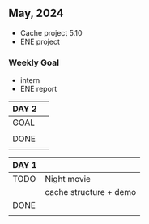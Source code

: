## May, 2024
- Cache project 5.10
- ENE project 

### Weekly Goal
- intern
- ENE report



|DAY 2||
|-|-|
| GOAL ||
|      ||
| DONE ||
|      ||




<!-- 
|DAY n||
|-|-|
| GOAL ||
|      ||
| DONE ||
|      ||
 -->

<!-- line 30-->
<!--
😄😆😊😃😏😍😘😚😳😌😆😁
😉😜😝😀😗😙😛😴😟😦😧😮
😬😕😯😑😒😅😓😥😩😔😞😖
😨😰😣😢😭😂😲😱😫😠😡😤
😪😋😷😎😵👿😈-->

|DAY 1||
|-|-|
| TODO |Night movie|
|      |cache structure + demo|
| DONE ||
|      ||


